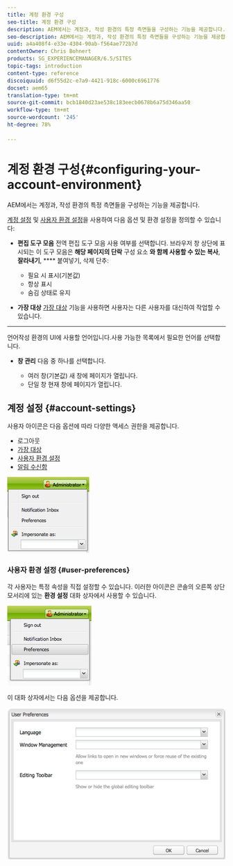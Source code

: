 ```yaml
---
title: 계정 환경 구성
seo-title: 계정 환경 구성
description: AEM에서는 계정과, 작성 환경의 특정 측면들을 구성하는 기능을 제공합니다.
seo-description: AEM에서는 계정과, 작성 환경의 특정 측면들을 구성하는 기능을 제공합니다.
uuid: a4a408f4-e33e-4304-90ab-f564ae772b7d
contentOwner: Chris Bohnert
products: SG_EXPERIENCEMANAGER/6.5/SITES
topic-tags: introduction
content-type: reference
discoiquuid: d6f55d2c-e7a9-4421-918c-6000c6961776
docset: aem65
translation-type: tm+mt
source-git-commit: bcb1840d23ae538c183eecb0678b6a75d346aa50
workflow-type: tm+mt
source-wordcount: '245'
ht-degree: 78%

---
```



# 계정 환경 구성{#configuring-your-account-environment}

AEM에서는 계정과, 작성 환경의 특정 측면들을 구성하는 기능을 제공합니다.

[계정 설정](#account-settings) 및 [사용자 환경 설정](#user-preferences)을 사용하여 다음 옵션 및 환경 설정을 정의할 수 있습니다:

* **편집 도구 모음** 전역 편집 도구 모음 사용 여부를 선택합니다. 브라우저 창 상단에 표시되는 이 도구 모음은 
**해당 페이지의 단락** 구성 요소 **와 함께 사용할 수 있는 복사**,  **잘라내기**,  **** 붙여넣기, 삭제 단추:

   * 필요 시 표시(기본값)
   * 항상 표시
   * 숨김 상태로 유지

* **가장 대상**
 [가장 대상](/help/sites-administering/security.md#impersonating-another-user) 기능을 사용하면 사용자는 다른 사용자를 대신하여 작업할 수 있습니다.

* ****
언어작성 환경의 UI에 사용할 언어입니다.사용 가능한 목록에서 필요한 언어를 선택합니다.

* **창 관리**
다음 중 하나를 선택합니다.

   * 여러 창(기본값)
새 창에 페이지가 열립니다.
   * 단일 창
현재 창에 페이지가 열립니다.

## 계정 설정 {#account-settings}

사용자 아이콘은 다음 옵션에 따라 다양한 액세스 권한을 제공합니다.

* 로그아웃
* [가장 대상](/help/sites-administering/security.md#impersonating-another-user)
* [사용자 환경 설정](#user-preferences)
* [알림 수신함](/help/sites-classic-ui-authoring/author-env-inbox.md)

![chlimage_1-122](assets/chlimage_1-122.png)

### 사용자 환경 설정 {#user-preferences}

각 사용자는 특정 속성을 직접 설정할 수 있습니다. 이러한 아이콘은 콘솔의 오른쪽 상단 모서리에 있는 **환경 설정** 대화 상자에서 사용할 수 있습니다.

![screen_shot_2012-02-08at105033am](assets/screen_shot_2012-02-08at105033am.png)

이 대화 상자에서는 다음 옵션을 제공합니다.

![chlimage_1-123](assets/chlimage_1-123.png)
